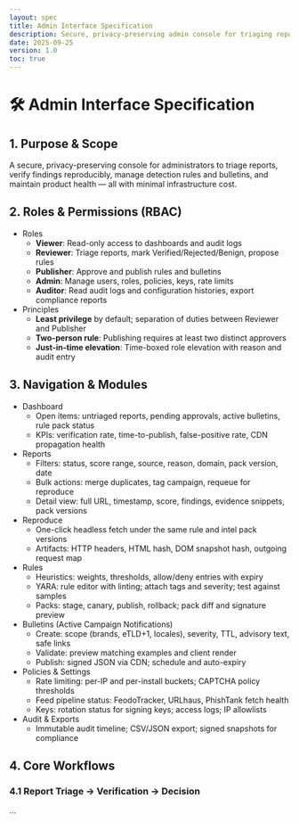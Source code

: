 ```yaml
---
layout: spec
title: Admin Interface Specification
description: Secure, privacy-preserving admin console for triaging reports, managing detection rules, and maintaining product health with minimal infrastructure cost
date: 2025-09-25
version: 1.0
toc: true
---
```

# 🛠️ Admin Interface Specification

## 1. Purpose & Scope
A secure, privacy-preserving console for administrators to triage reports, verify findings reproducibly, manage detection rules and bulletins, and maintain product health — all with minimal infrastructure cost.

## 2. Roles & Permissions (RBAC)
- Roles
  - **Viewer**: Read-only access to dashboards and audit logs
  - **Reviewer**: Triage reports, mark Verified/Rejected/Benign, propose rules
  - **Publisher**: Approve and publish rules and bulletins
  - **Admin**: Manage users, roles, policies, keys, rate limits
  - **Auditor**: Read audit logs and configuration histories, export compliance reports
- Principles
  - **Least privilege** by default; separation of duties between Reviewer and Publisher
  - **Two-person rule**: Publishing requires at least two distinct approvers
  - **Just-in-time elevation**: Time-boxed role elevation with reason and audit entry

## 3. Navigation & Modules
- Dashboard
  - Open items: untriaged reports, pending approvals, active bulletins, rule pack status
  - KPIs: verification rate, time-to-publish, false-positive rate, CDN propagation health
- Reports
  - Filters: status, score range, source, reason, domain, pack version, date
  - Bulk actions: merge duplicates, tag campaign, requeue for reproduce
  - Detail view: full URL, timestamp, score, findings, evidence snippets, pack versions
- Reproduce
  - One-click headless fetch under the same rule and intel pack versions
  - Artifacts: HTTP headers, HTML hash, DOM snapshot hash, outgoing request map
- Rules
  - Heuristics: weights, thresholds, allow/deny entries with expiry
  - YARA: rule editor with linting; attach tags and severity; test against samples
  - Packs: stage, canary, publish, rollback; pack diff and signature preview
- Bulletins (Active Campaign Notifications)
  - Create: scope (brands, eTLD+1, locales), severity, TTL, advisory text, safe links
  - Validate: preview matching examples and client render
  - Publish: signed JSON via CDN; schedule and auto-expiry
- Policies & Settings
  - Rate limiting: per-IP and per-install buckets; CAPTCHA policy thresholds
  - Feed pipeline status: FeodoTracker, URLhaus, PhishTank fetch health
  - Keys: rotation status for signing keys; access logs; IP allowlists
- Audit & Exports
  - Immutable audit timeline; CSV/JSON export; signed snapshots for compliance

## 4. Core Workflows

### 4.1 Report Triage → Verification → Decision
...